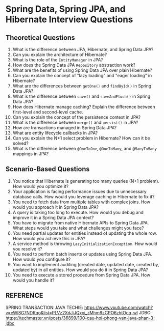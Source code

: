 # Spring Data, Spring JPA, and Hibernate Interview Questions

## **Theoretical Questions**
1. What is the difference between JPA, Hibernate, and Spring Data JPA?
2. Can you explain the architecture of Hibernate?
3. What is the role of the `EntityManager` in JPA?
4. How does the Spring Data JPA `Repository` abstraction work?
5. What are the benefits of using Spring Data JPA over plain Hibernate?
6. Can you explain the concept of "lazy loading" and "eager loading" in Hibernate?
7. What are the differences between `getOne()` and `findById()` in Spring Data JPA?
8. What is the difference between `save()` and `saveAndFlush()` in Spring Data JPA?
9. How does Hibernate manage caching? Explain the difference between first-level and second-level cache.
10. Can you explain the concept of the persistence context in JPA?
11. What is the difference between `merge()` and `persist()` in JPA?
12. How are transactions managed in Spring Data JPA?
13. What are entity lifecycle callbacks in JPA?
14. Can you explain the N+1 select problem in Hibernate? How can it be solved?
15. What is the difference between `@OneToOne`, `@OneToMany`, and `@ManyToMany` mappings in JPA?

## **Scenario-Based Questions**
1. You notice that Hibernate is generating too many queries (N+1 problem). How would you optimize it?
2. Your application is facing performance issues due to unnecessary database calls. How would you leverage caching in Hibernate to fix it?
3. You need to fetch data from multiple tables with complex joins. How would you approach it in Spring Data JPA?
4. A query is taking too long to execute. How would you debug and improve it in a Spring Data JPA context?
5. You have to migrate from native Hibernate APIs to Spring Data JPA. What steps would you take and what challenges might you face?
6. You need partial updates for entities instead of updating the whole row. How would you achieve this in JPA?
7. A service method is throwing `LazyInitializationException`. How would you resolve it?
8. You need to perform batch inserts or updates using Spring Data JPA. How would you configure it?
9. You want to implement auditing (created date, updated date, created by, updated by) in all entities. How would you do it in Spring Data JPA?
10. You need to execute a stored procedure from Spring Data JPA. How would you handle it?


## REFERENCE
SPRING TRANSACTION JAVA TECHIE: https://www.youtube.com/watch?v=eWl8G7NDKqo&list=PLVz2XdJiJQxxj_zMhm6zCPO6zhtOcq-wl
JDBC: https://techmaster.vn/posts/36899/100-cau-hoi-phong-van-java-phan-3-jdbc


